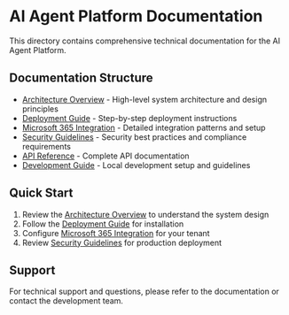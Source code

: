 # AI Agent Platform Documentation

This directory contains comprehensive technical documentation for the AI Agent Platform.

## Documentation Structure

- [Architecture Overview](architecture.md) - High-level system architecture and design principles
- [Deployment Guide](deployment.md) - Step-by-step deployment instructions
- [Microsoft 365 Integration](microsoft365-integration.md) - Detailed integration patterns and setup
- [Security Guidelines](security.md) - Security best practices and compliance requirements
- [API Reference](api-reference.md) - Complete API documentation
- [Development Guide](development.md) - Local development setup and guidelines

## Quick Start

1. Review the [Architecture Overview](architecture.md) to understand the system design
2. Follow the [Deployment Guide](deployment.md) for installation
3. Configure [Microsoft 365 Integration](microsoft365-integration.md) for your tenant
4. Review [Security Guidelines](security.md) for production deployment

## Support

For technical support and questions, please refer to the documentation or contact the development team.
